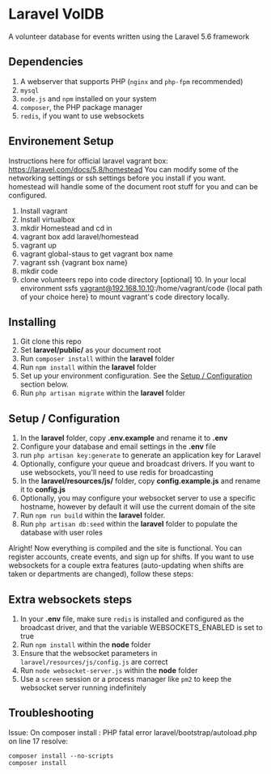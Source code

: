 # Laravel VolDB
A volunteer database for events written using the Laravel 5.6 framework


## Dependencies

1. A webserver that supports PHP (```nginx``` and ```php-fpm``` recommended)
2. ```mysql```
3. ```node.js``` and ```npm``` installed on your system
4. ```composer```, the PHP package manager
5. ```redis```, if you want to use websockets

## Environement Setup

Instructions here for official laravel vagrant box: https://laravel.com/docs/5.8/homestead
You can modify some of the networking settings or ssh settings before you install if you want.  
homestead will handle some of the document root stuff for you and can be configured. 

1. Install vagrant
2. Install virtualbox
3. mkdir Homestead and cd in
4. vagrant box add laravel/homestead
5. vagrant up
6. vagrant global-staus to get vagrant box name
7. vagrant ssh {vagrant box name}
8. mkdir code
9. clone volunteers repo into code directory 
[optional] 10. In your local environment ssfs vagrant@192.168.10.10:/home/vagrant/code {local path of your choice here} to mount vagrant's code directory locally.

## Installing

1. Git clone this repo
2. Set **laravel/public/** as your document root
3. Run ```composer install``` within the **laravel** folder
4. Run ```npm install``` within the **laravel** folder  
5. Set up your environment configuration. See the [Setup / Configuration](#configuration) section below. 
6. Run ```php artisan migrate``` within the **laravel** folder


## <a name="configuration"></a> Setup / Configuration

1. In the **laravel** folder, copy **.env.example** and rename it to **.env**
2. Configure your database and email settings in the **.env** file
3. run `php artisan key:generate` to generate an application key for Laravel
4. Optionally, configure your queue and broadcast drivers. If you want to use websockets, you'll need to use redis for broadcasting
5. In the **laravel/resources/js/** folder, copy **config.example.js** and rename it to **config.js**
6. Optionally, you may configure your websocket server to use a specific hostname, however by default it will use the current domain of the site
7. Run ```npm run build``` within the **laravel** folder.
8. Run ```php artisan db:seed``` within the **laravel** folder to populate the database with user roles


Alright! Now everything is compiled and the site is functional. You can register accounts, create events, and sign up for shifts.
If you want to use websockets for a couple extra features (auto-updating when shifts are taken or departments are changed), follow these steps:


## Extra websockets steps

1. In your **.env** file, make sure ```redis``` is installed and configured as the broadcast driver, and that the variable WEBSOCKETS_ENABLED is set to true
2. Run ```npm install``` within the **node** folder
3. Ensure that the websocket parameters in  ```laravel/resources/js/config.js``` are correct
4. Run ```node websocket-server.js``` within the **node** folder
5. Use a ```screen``` session or a process manager like ```pm2``` to keep the websocket server running indefinitely

## Troubleshooting

Issue: On composer install : PHP fatal error laravel/bootstrap/autoload.php on line 17
resolve: 
```
composer install --no-scripts
composer install
```
